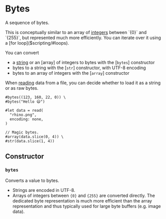 # Bytes

A sequence of bytes.

This is conceptually similar to an array of [integers]($int) between `{0}`
and `{255}`, but represented much more efficiently. You can iterate over it
using a [for loop]($scripting/#loops).

You can convert
- a [string]($str) or an [array] of integers to bytes with the [`bytes`]
  constructor
- bytes to a string with the [`str`] constructor, with UTF-8 encoding
- bytes to an array of integers with the [`array`] constructor

When [reading]($read) data from a file, you can decide whether to load it
as a string or as raw bytes.

```example
#bytes((123, 160, 22, 0)) \
#bytes("Hello 😃")

#let data = read(
  "rhino.png",
  encoding: none,
)

// Magic bytes.
#array(data.slice(0, 4)) \
#str(data.slice(1, 4))
```

## Constructor

### `bytes`

Converts a value to bytes.

- Strings are encoded in UTF-8.
- Arrays of integers between `{0}` and `{255}` are converted directly. The
  dedicated byte representation is much more efficient than the array
  representation and thus typically used for large byte buffers (e.g. image
  data).



